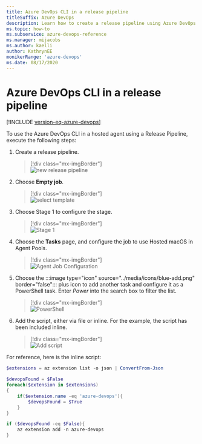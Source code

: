 ```yaml
---
title: Azure DevOps CLI in a release pipeline
titleSuffix: Azure DevOps 
description: Learn how to create a release pipeline using Azure DevOps CLI 
ms.topic: how-to
ms.subservice: azure-devops-reference
ms.manager: mijacobs 
ms.author: kaelli  
author: KathrynEE
monikerRange: 'azure-devops'
ms.date: 08/17/2020
---
```



# Azure DevOps CLI in a release pipeline

[!INCLUDE [version-eq-azure-devops](../includes/version-eq-azure-devops.md)] 

<!--- QUESTION: Are there any prerequisites or Features that need to be enabled for this flow to be valid? --> 

To use the Azure DevOps CLI in a hosted agent using a Release Pipeline, execute the following steps:

1. Create a release pipeline.

	> [!div class="mx-imgBorder"]  
	> ![new release pipeline](media/new-pipeline.png)

2. Choose **Empty job**.

	> [!div class="mx-imgBorder"]  
	> ![select template](media/select-template.png)

3. Choose Stage 1 to configure the stage.

	> [!div class="mx-imgBorder"]  
	> ![Stage 1](media/stage-1.png)

4. Choose the **Tasks** page, and configure the job to use Hosted macOS in Agent Pools.

	> [!div class="mx-imgBorder"]  
	> ![Agent Job Configuration](media/job-config.png)

5. Choose the :::image type="icon" source="../media/icons/blue-add.png" border="false"::: plus icon to add another task and configure it as a PowerShell task. Enter *Power* into the search box to filter the list.

	> [!div class="mx-imgBorder"]  
	> ![PowerShell](media/power-shell.png)

6. Add the script, either via file or inline. For the example, the script has been included inline.

	> [!div class="mx-imgBorder"]  
	> ![Add script](media/script-1.png)

For reference, here is the inline script:

```powershell
$extensions = az extension list -o json | ConvertFrom-Json

$devopsFound = $False
foreach($extension in $extensions)
{
    if($extension.name -eq 'azure-devops'){
        $devopsFound = $True
    }
}

if ($devopsFound -eq $False){
    az extension add -n azure-devops
}
```

